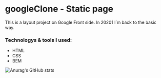 # googleClone - Static page

This is a layout project on Google Front side.
In 20201 I´m back to the basic way.

### Technologys & tools I used:
* HTML
* CSS
* BEM

![Anurag's GitHub stats](https://github-readme-stats.vercel.app/api/pin/?username=jorgearguellles&repo=github-googleClone&cache_seconds=86400&theme=vue-dark)

